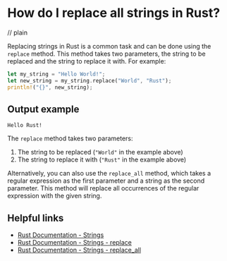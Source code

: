 # How do I replace all strings in Rust?
// plain

Replacing strings in Rust is a common task and can be done using the `replace` method. This method takes two parameters, the string to be replaced and the string to replace it with. For example:

```rust
let my_string = "Hello World!";
let new_string = my_string.replace("World", "Rust");
println!("{}", new_string);
```

## Output example

```
Hello Rust!
```

The `replace` method takes two parameters:

1. The string to be replaced (`"World"` in the example above)
2. The string to replace it with (`"Rust"` in the example above)

Alternatively, you can also use the `replace_all` method, which takes a regular expression as the first parameter and a string as the second parameter. This method will replace all occurrences of the regular expression with the given string.

## Helpful links

- [Rust Documentation - Strings](https://doc.rust-lang.org/std/string/index.html)
- [Rust Documentation - Strings - replace](https://doc.rust-lang.org/std/string/struct.String.html#method.replace)
- [Rust Documentation - Strings - replace_all](https://doc.rust-lang.org/std/string/struct.String.html#method.replace_all)